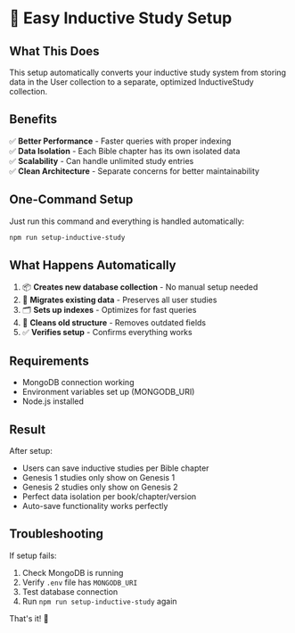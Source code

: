 # 🚀 Easy Inductive Study Setup

## What This Does

This setup automatically converts your inductive study system from storing data in the User collection to a separate, optimized InductiveStudy collection.

## Benefits

✅ **Better Performance** - Faster queries with proper indexing  
✅ **Data Isolation** - Each Bible chapter has its own isolated data  
✅ **Scalability** - Can handle unlimited study entries  
✅ **Clean Architecture** - Separate concerns for better maintainability  

## One-Command Setup

Just run this command and everything is handled automatically:

```bash
npm run setup-inductive-study
```

## What Happens Automatically

1. 📦 **Creates new database collection** - No manual setup needed
2. 🔄 **Migrates existing data** - Preserves all user studies
3. 🗂️ **Sets up indexes** - Optimizes for fast queries
4. 🧹 **Cleans old structure** - Removes outdated fields
5. ✅ **Verifies setup** - Confirms everything works

## Requirements

- MongoDB connection working
- Environment variables set up (MONGODB_URI)
- Node.js installed

## Result

After setup:
- Users can save inductive studies per Bible chapter
- Genesis 1 studies only show on Genesis 1
- Genesis 2 studies only show on Genesis 2  
- Perfect data isolation per book/chapter/version
- Auto-save functionality works perfectly

## Troubleshooting

If setup fails:
1. Check MongoDB is running
2. Verify `.env` file has `MONGODB_URI`
3. Test database connection
4. Run `npm run setup-inductive-study` again

That's it! 🎉
